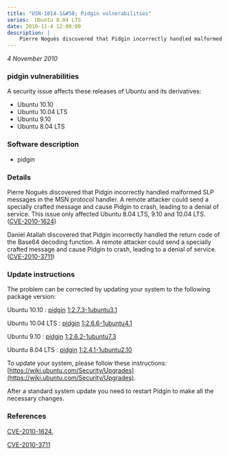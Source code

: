 ```yaml
---
title: "USN-1014-1&#58; Pidgin vulnerabilities"
series:  Ubuntu 8.04 LTS
date: 2010-11-4 12:00:00
description: |
    Pierre Noguès discovered that Pidgin incorrectly handled malformed SLP messages in the MSN protocol handler. A remote attacker could send a specially crafted message and cause Pidgin to crash, leading to a denial of service. This issue only affected Ubuntu 8.04 LTS, 9.10 and 10.04 LTS. ([CVE-2010-1624](http://people.ubuntu.com/~ubuntu-security/cve/CVE-2010-1624))
--- 
```

 
 

*4 November 2010*

### pidgin vulnerabilities

A security issue affects these releases of Ubuntu and its derivatives:

* Ubuntu 10.10
* Ubuntu 10.04 LTS
* Ubuntu 9.10
* Ubuntu 8.04 LTS

### Software description

* pidgin 

### Details

Pierre Noguès discovered that Pidgin incorrectly handled malformed SLP messages in the MSN protocol handler. A remote attacker could send a specially crafted message and cause Pidgin to crash, leading to a denial of service. This issue only affected Ubuntu 8.04 LTS, 9.10 and 10.04 LTS. ([CVE-2010-1624](http://people.ubuntu.com/~ubuntu-security/cve/CVE-2010-1624))

Daniel Atallah discovered that Pidgin incorrectly handled the return code of the Base64 decoding function. A remote attacker could send a specially crafted message and cause Pidgin to crash, leading to a denial of service. ([CVE-2010-3711](http://people.ubuntu.com/~ubuntu-security/cve/CVE-2010-3711)) 

### Update instructions

The problem can be corrected by updating your system to the following package version:

Ubuntu 10.10
 : [pidgin](https://launchpad.net/ubuntu/+source/pidgin) <span> [1:2.7.3-1ubuntu3.1](https://launchpad.net/ubuntu/+source/pidgin/1:2.7.3-1ubuntu3.1) </span> 

Ubuntu 10.04 LTS
 : [pidgin](https://launchpad.net/ubuntu/+source/pidgin) <span> [1:2.6.6-1ubuntu4.1](https://launchpad.net/ubuntu/+source/pidgin/1:2.6.6-1ubuntu4.1) </span> 

Ubuntu 9.10
 : [pidgin](https://launchpad.net/ubuntu/+source/pidgin) <span> [1:2.6.2-1ubuntu7.3](https://launchpad.net/ubuntu/+source/pidgin/1:2.6.2-1ubuntu7.3) </span> 

Ubuntu 8.04 LTS
 : [pidgin](https://launchpad.net/ubuntu/+source/pidgin) <span> [1:2.4.1-1ubuntu2.10](https://launchpad.net/ubuntu/+source/pidgin/1:2.4.1-1ubuntu2.10) </span> 

To update your system, please follow these instructions: [https://wiki.ubuntu.com/Security/Upgrades](https://wiki.ubuntu.com/Security/Upgrades).

After a standard system update you need to restart Pidgin to make all the necessary changes. 

### References

 
 [CVE-2010-1624](http://people.ubuntu.com/~ubuntu-security/cve/CVE-2010-1624), 

 [CVE-2010-3711](http://people.ubuntu.com/~ubuntu-security/cve/CVE-2010-3711)
 

